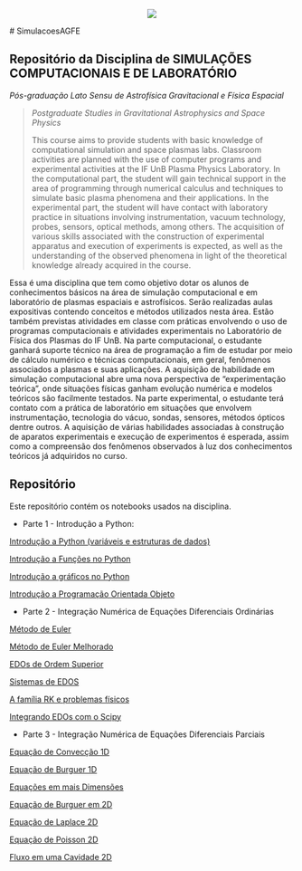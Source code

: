 <p align="center">
  <img src="Banners.png" >
</p>
# SimulacoesAGFE

## Repositório da Disciplina de **SIMULAÇÕES COMPUTACIONAIS E DE LABORATÓRIO** 
*Pós-graduação Lato Sensu de Astrofísica Gravitacional e Física Espacial*

> *Postgraduate Studies in Gravitational Astrophysics and Space Physics*
> 
> This course aims to provide students with basic knowledge of computational simulation and space plasmas labs. Classroom activities are planned with the use of computer programs and experimental activities at the IF UnB Plasma Physics Laboratory. In the computational part, the student will gain technical support in the area of programming through numerical calculus and techniques to simulate basic plasma phenomena and their applications. In the experimental part, the student will have contact with laboratory practice in situations involving instrumentation, vacuum technology, probes, sensors, optical methods, among others. The acquisition of various skills associated with the construction of experimental apparatus and execution of experiments is expected, as well as the understanding of the observed phenomena in light of the theoretical knowledge already acquired in the course.


Essa é uma disciplina que tem como objetivo dotar os alunos de conhecimentos básicos
na área de simulação computacional e em laboratório de plasmas espaciais e
astrofísicos. Serão realizadas aulas expositivas contendo conceitos e métodos utilizados
nesta área. Estão também previstas atividades em classe com práticas envolvendo o uso
de programas computacionais e atividades experimentais no Laboratório de Física dos
Plasmas do IF UnB.
Na parte computacional, o estudante ganhará suporte técnico na área de programação a
fim de estudar por meio de cálculo numérico e técnicas computacionais, em geral,
fenômenos associados a plasmas e suas aplicações. A aquisição de habilidade em
simulação computacional abre uma nova perspectiva de “experimentação teórica”, onde
situações físicas ganham evolução numérica e modelos teóricos são facilmente testados.
Na parte experimental, o estudante terá contato com a prática de laboratório em
situações que envolvem instrumentação, tecnologia do vácuo, sondas, sensores,
métodos ópticos dentre outros. A aquisição de várias habilidades associadas à
construção de aparatos experimentais e execução de experimentos é esperada, assim
como a compreensão dos fenômenos observados à luz dos conhecimentos teóricos já
adquiridos no curso.

## Repositório
Este repositório contém os notebooks usados na disciplina. 

* Parte 1 - Introdução a Python:

[Introdução a Python (variáveis e estruturas de dados)](https://github.com/aschelin/SimulacoesAGFE/blob/main/IntroPython.ipynb)

[Introdução a Funções no Python](https://github.com/aschelin/SimulacoesAGFE/blob/main/IntroPythonFunctions.ipynb)

[Introdução a gráficos no Python](https://github.com/aschelin/SimulacoesAGFE/blob/main/IntroGraficosPython.ipynb)

[Introdução a Programação Orientada Objeto](https://github.com/aschelin/SimulacoesAGFE/blob/main/IntroPythonOOP.ipynb)

* Parte 2 - Integração Numérica de Equações Diferenciais Ordinárias

[Método de Euler](https://github.com/aschelin/SimulacoesAGFE/blob/main/SC_Metodo_Euler.ipynb)

[Método de Euler Melhorado](https://github.com/aschelin/SimulacoesAGFE/blob/main/SC_Euler_Melhorado.ipynb)

[EDOs de Ordem Superior](https://github.com/aschelin/SimulacoesAGFE/blob/main/SC_EDOs_OrdemSuperior.ipynb)

[Sistemas de EDOS](https://github.com/aschelin/SimulacoesAGFE/blob/main/SC_EDO_sistemasequacoes.ipynb)

[A família RK e problemas físicos](https://github.com/aschelin/SimulacoesAGFE/blob/main/RK.ipynb)

[Integrando EDOs com o Scipy](https://github.com/aschelin/SimulacoesAGFE/blob/main/SC_integrador_scipy.ipynb)

* Parte 3 - Integração Numérica de Equações Diferenciais Parciais

[Equação de Convecção 1D](https://github.com/aschelin/SimulacoesAGFE/blob/main/Aula_de_SC_EDPparte01.ipynb)

[Equação de Burguer 1D](https://github.com/aschelin/SimulacoesAGFE/blob/main/Aula_de_SC_EDPparte02.ipynb)

[Equações em mais Dimensões](https://github.com/aschelin/SimulacoesAGFE/blob/main/Aula_de_SC_EDPs2Ds_parte03.ipynb)

[Equação de Burguer em 2D](https://github.com/aschelin/SimulacoesAGFE/blob/main/EquacaodeBurguer2D.ipynb)

[Equação de Laplace 2D](https://github.com/aschelin/SimulacoesAGFE/blob/main/EquacaodeLaplace2D.ipynb)

[Equação de Poisson 2D](https://github.com/aschelin/SimulacoesAGFE/blob/main/EquacaodePoisson2D.ipynb)

[Fluxo em uma Cavidade 2D](https://github.com/aschelin/SimulacoesAGFE/blob/main/Fluxo_Cavidade2D_NavierStokes.ipynb)




